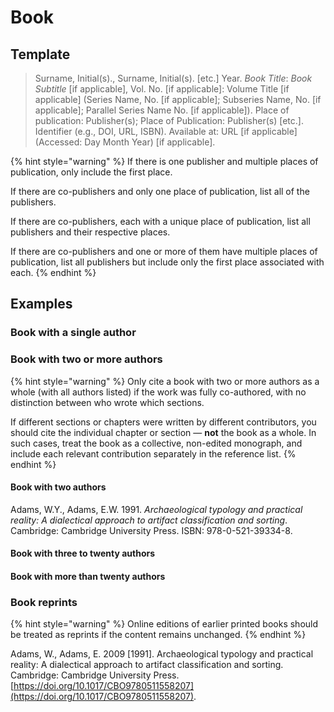 # Book

## Template

> Surname, Initial(s)., Surname, Initial(s). \[etc.] Year. _Book Title_: _Book Subtitle_ \[if applicable], Vol. No. \[if applicable]: Volume Title \[if applicable] (Series Name, No. \[if applicable]; Subseries Name, No. \[if applicable]; Parallel Series Name No. \[if applicable]). Place of publication: Publisher(s); Place of Publication: Publisher(s) \[etc.]. Identifier (e.g., DOI, URL, ISBN). Available at: URL \[if applicable] (Accessed: Day Month Year) \[if applicable].

{% hint style="warning" %}
If there is one publisher and multiple places of publication, only include the first place.

If there are co-publishers and only one place of publication, list all of the publishers.

If there are co-publishers, each with a unique place of publication, list all publishers and their respective places.

If there are co-publishers and one or more of them have multiple places of publication, list all publishers but include only the first place associated with each.
{% endhint %}

## Examples

### Book with a single author

### Book with two or more authors

{% hint style="warning" %}
Only cite a book with two or more authors as a whole (with all authors listed) if the work was fully co-authored, with no distinction between who wrote which sections.

If different sections or chapters were written by different contributors, you should cite the individual chapter or section — **not** the book as a whole. In such cases, treat the book as a collective, non-edited monograph, and include each relevant contribution separately in the reference list.
{% endhint %}

#### Book with two authors

Adams, W.Y., Adams, E.W. 1991. _Archaeological typology and practical reality: A dialectical approach to artifact classification and sorting_. Cambridge: Cambridge University Press. ISBN: 978-0-521-39334-8.

#### Book with three to twenty authors

#### Book with more than twenty authors

### Book reprints



{% hint style="warning" %}
Online editions of earlier printed books should be treated as reprints if the content remains unchanged.
{% endhint %}

Adams, W., Adams, E. 2009 \[1991]. Archaeological typology and practical reality: A dialectical approach to artifact classification and sorting. Cambridge: Cambridge University Press. [https://doi.org/10.1017/CBO9780511558207](https://doi.org/10.1017/CBO9780511558207).


